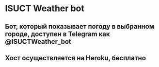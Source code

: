 # ISUCT Weather bot
## Бот, который показывает погоду в выбранном городе, доступен в Telegram как @ISUCTWeather_bot
## Хост осуществляется на Heroku, бесплатно
